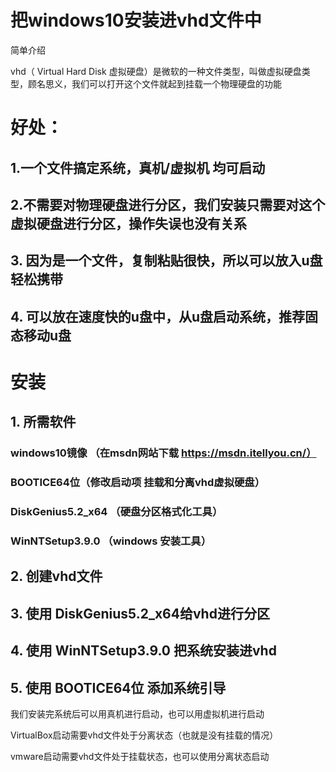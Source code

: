 # 把windows10安装进vhd文件中



简单介绍

vhd（ Virtual Hard Disk 虚拟硬盘）是微软的一种文件类型，叫做虚拟硬盘类型，顾名思义，我们可以打开这个文件就起到挂载一个物理硬盘的功能



# 好处：

## 1.一个文件搞定系统，真机/虚拟机 均可启动

## 2.不需要对物理硬盘进行分区，我们安装只需要对这个虚拟硬盘进行分区，操作失误也没有关系

## 3. 因为是一个文件，复制粘贴很快，所以可以放入u盘轻松携带

## 4. 可以放在速度快的u盘中，从u盘启动系统，推荐固态移动u盘



# 安装

## 1. 所需软件

###     windows10镜像 （在msdn网站下载  https://msdn.itellyou.cn/）

###     BOOTICE64位（修改启动项  挂载和分离vhd虚拟硬盘）

###     DiskGenius5.2_x64 （硬盘分区格式化工具）

###     WinNTSetup3.9.0 （windows 安装工具）

## 2. 创建vhd文件

## 3. 使用 DiskGenius5.2_x64给vhd进行分区

## 4. 使用 WinNTSetup3.9.0 把系统安装进vhd

## 5. 使用 BOOTICE64位 添加系统引导 

我们安装完系统后可以用真机进行启动，也可以用虚拟机进行启动

VirtualBox启动需要vhd文件处于分离状态（也就是没有挂载的情况）

vmware启动需要vhd文件处于挂载状态，也可以使用分离状态启动

